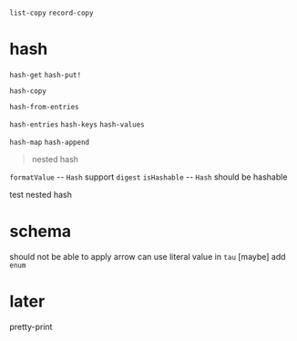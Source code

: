 `list-copy`
`record-copy`

# hash

`hash-get`
`hash-put!`

`hash-copy`

`hash-from-entries`

`hash-entries`
`hash-keys`
`hash-values`

`hash-map`
`hash-append`

> nested hash

`formatValue` -- `Hash` support `digest`
`isHashable` -- `Hash` should be hashable

test nested hash

# schema

should not be able to apply arrow
can use literal value in `tau`
[maybe] add `enum`

# later

pretty-print
